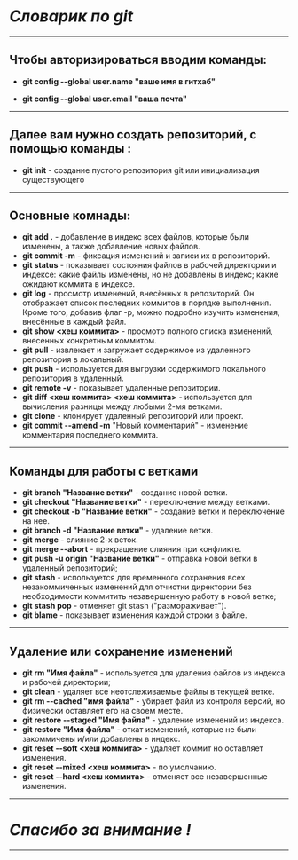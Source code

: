 # ***Словарик по git***
****     
## **Чтобы авторизироваться вводим команды:**

* **git config --global user.name "ваше имя в гитхаб"**

* **git config --global user.email "ваша почта"**
******
## **Далее вам нужно создать репозиторий, с помощью команды :**
* **git init** - создание пустого репозитория git или инициализация существующего
**********
## **Основные комнады:** 
* **git add .** - добавление в индекс всех файлов, которые были изменены, а также добавление новых файлов.
* **git commit -m** -  фиксация изменений и записи их в репозиторий.
* **git status** - показывает состояния файлов в рабочей директории и индексе: какие файлы изменены, но не добавлены в индекс; какие ожидают коммита в индексе.
* **git log** - просмотр изменений, внесённых в репозиторий. Он отображает список последних коммитов в порядке выполнения. Кроме того, добавив флаг -p, можно подробно изучить изменения, внесённые в каждый файл.
* **git show <хеш коммита>** - просмотр полного списка изменений, внесенных конкретным коммитом.
* **git pull** - извлекает и загружает содержимое из удаленного репозитория в локальный.
* **git push** - используется для выгрузки содержимого локального репозитория в удаленный.
* **git remote -v** - показывает удаленные репозитории.
* **git diff <хеш коммита> <хеш коммита>** - используется для вычисления разницы между любыми 2-мя ветками.
* **git clone** - клонирует удаленный репозиторий или проект.
* **git commit --amend -m** "Новый комментарий" - изменение комментария последнего коммита.
********************************** 
## **Команды для работы с ветками**
* **git branch "Название ветки"** - создание новой ветки.
* **git checkout "Название ветки"** - переключение между ветками.
* **git checkout -b "Название ветки"** - создание ветки и переключение на нее.
* **git branch -d "Название ветки"** - удаление ветки.
* **git merge** - слияние 2-х веток.
* **git merge --abort** - прекращение слияния при конфликте.
* **git push -u origin "Название ветки"** - отправка новой ветки в удаленный репозиторий;
* **git stash** - используется для временного сохранения всех незакоммиченных изменений для отчистки директории без необходимости коммитить незавершенную работу в новой ветке;
* **git stash pop** - отменяет git stash ("размораживает").
* **git blame** - показывает изменения каждой строки в файле.
************************
## **Удаление или сохранение изменений**
* **git rm "Имя файла"** - используется для удаления файлов из индекса и рабочей директории;
* **git clean** - удаляет все неотслеживаемые файлы в текущей ветке.
* **git rm --cached "имя файла"** - убирает файл из контроля версий, но физически оставляет его на своем месте.
* **git restore --staged "Имя файла"** - удаление изменений из индекса.
* **git restore "Имя файла"** - откат изменений, которые не были закоммичены и/или добавлены в индекс.
* **git reset --soft <хеш коммита>** - удаляет коммит но оставляет изменения.
* **git reset --mixed <хеш коммита>** - по умолчанию.
* **git reset --hard <хеш коммита>** - отменяет все незавершенные изменения.
*********************************************
# *Спасибо за внимание !*
**************************************************